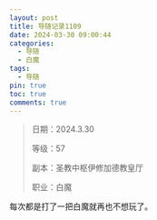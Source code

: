 ```yaml
---
layout: post
title: 导随记录1109
date: 2024-03-30 09:00:44
categories:
  - 导随
  - 白魔
tags:
  - 导随
pin: true
toc: true
comments: true
---
```

> 日期：2024.3.30
>
> 等级：57
>
> 副本：圣教中枢伊修加德教皇厅
>
> 职业：白魔

每次都是打了一把白魔就再也不想玩了。